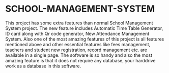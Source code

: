 # SCHOOL-MANAGEMENT-SYSTEM
This project has some extra features than normal School Management System project. The new feature includes Automatic Time Table Generator, ID card along with Qr code generator, New Attendance Management System. Also one of the most amazing features of this project is all features mentioned above and other essential features like fees management, teachers and student new registration, record management etc. are available in a single page. The software is so handy and also the most amazing feature is that it does not require any database, your harddrive work as a database in this software.
